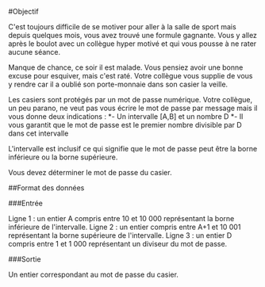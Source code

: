 #Objectif

C'est toujours difficile de se motiver pour aller à la salle de sport mais depuis quelques mois, vous avez trouvé une formule gagnante. Vous y allez après le boulot avec un collègue hyper motivé et qui vous pousse à ne rater aucune séance.

Manque de chance, ce soir il est malade. Vous pensiez avoir une bonne excuse pour esquiver, mais c'est raté. Votre collègue vous supplie de vous y rendre car il a oublié son porte-monnaie dans son casier la veille.

Les casiers sont protégés par un mot de passe numérique. Votre collègue, un peu parano, ne veut pas vous écrire le mot de passe par message mais il vous donne deux indications :
*- Un intervalle [A,B] et un nombre D
*- Il vous garantit que le mot de passe est le premier nombre divisible par D dans cet intervalle

L'intervalle est inclusif ce qui signifie que le mot de passe peut être la borne inférieure ou la borne supérieure.

Vous devez déterminer le mot de passe du casier.

##Format des données

###Entrée

Ligne 1 : un entier A compris entre 10 et 10 000 représentant la borne inférieure de l'intervalle.
Ligne 2 : un entier compris entre A+1 et 10 001 représentant la borne supérieure de l'intervalle.
Ligne 3 : un entier D compris entre 1 et 1 000 représentant un diviseur du mot de passe.

###Sortie

Un entier correspondant au mot de passe du casier.